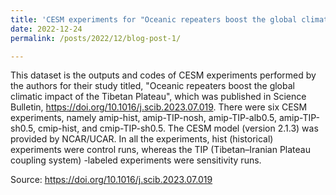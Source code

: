 ```yaml
---
title: 'CESM experiments for "Oceanic repeaters boost the global climatic impact of the Tibetan Plateau'
date: 2022-12-24
permalink: /posts/2022/12/blog-post-1/

---
```


This dataset is the outputs and codes of CESM experiments performed by the authors for their study titled, "Oceanic repeaters boost the global climatic impact of the Tibetan Plateau", which was published in Science Bulletin, https://doi.org/10.1016/j.scib.2023.07.019. There were six CESM experiments, namely amip-hist, amip-TIP-nosh, amip-TIP-alb0.5, amip-TIP-sh0.5, cmip-hist, and cmip-TIP-sh0.5. The CESM model (version 2.1.3) was provided by NCAR/UCAR. In all the experiments, hist (historical) experiments were control runs, whereas the TIP (Tibetan–Iranian Plateau coupling system) -labeled experiments were sensitivity runs.

Source: https://doi.org/10.1016/j.scib.2023.07.019
